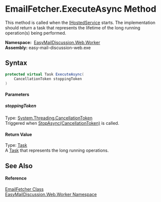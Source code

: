 EmailFetcher.ExecuteAsync Method
================================
This method is called when the [IHostedService][1] starts. The implementation should return a task that represents the lifetime of the long running operation(s) being performed.

  **Namespace:**  [EasyMailDiscussion.Web.Worker][2]  
  **Assembly:** easy-mail-discussion-web.exe

Syntax
------

```csharp
protected virtual Task ExecuteAsync(
	CancellationToken stoppingToken
)
```

#### Parameters

##### *stoppingToken*
Type: [System.Threading.CancellationToken][3]  
 Triggered when [StopAsync(CancellationToken)][4] is called.

#### Return Value
Type: [Task][5]  
 A [Task][5] that represents the long running operations. 

See Also
--------

#### Reference
[EmailFetcher Class][6]  
[EasyMailDiscussion.Web.Worker Namespace][2]  

[1]: https://docs.microsoft.com/dotnet/api/microsoft.extensions.hosting.ihostedservice
[2]: ../README.md
[3]: https://docs.microsoft.com/dotnet/api/system.threading.cancellationtoken
[4]: https://docs.microsoft.com/dotnet/api/microsoft.extensions.hosting.ihostedservice.stopasync#microsoft-extensions-hosting-ihostedservice-stopasync(system-threading-cancellationtoken)
[5]: https://docs.microsoft.com/dotnet/api/system.threading.tasks.task
[6]: README.md